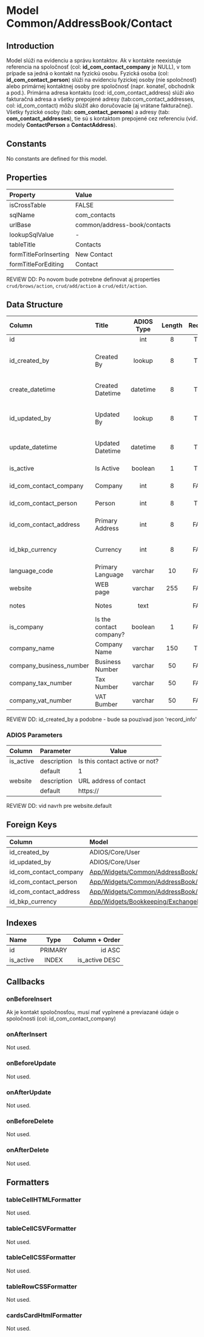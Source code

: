 # Model Common/AddressBook/Contact

## Introduction
Model slúži na evidenciu a správu kontaktov. Ak v kontakte neexistuje referencia na spoločnosť (col: **id_com_contact_company** je NULL), v tom prípade sa jedná o kontakt na fyzickú osobu. Fyzická osoba (col: **id_com_contact_person**) slúži na evidenciu fyzickej osoby (nie spoločnosť) alebo primárnej kontaktnej osoby pre spoločnosť (napr. konateľ, obchodník a pod.). Primárna adresa kontaktu (cod: id_com_contact_address) slúži ako fakturačná adresa a všetky prepojené adresy (tab:com_contact_addresses, col: id_com_contact) môžu slúžiť ako doručovacie (aj vrátane fakturačnej). Všetky fyzické osoby (tab: **com_contact_persons**) a adresy (tab: **com_contact_addresses**), tie sú s kontaktom prepojené cez referenciu (viď. modely **ContactPerson** a **ContactAddress**).

## Constants
No constants are defined for this model.

## Properties
| Property              | Value                        |
| :-------------------- | :--------------------------- |
| isCrossTable          | FALSE                        |
| sqlName               | com_contacts                 |
| urlBase               | common/address-book/contacts |
| lookupSqlValue        | -                            |
| tableTitle            | Contacts                     |
| formTitleForInserting | New Contact                  |
| formTitleForEditing   | Contact                      |

REVIEW DD: Po novom bude potrebne definovat aj properties `crud/brows/action`, `crud/add/action` a `crud/edit/action`.

## Data Structure
| Column                  | Title                   | ADIOS Type | Length | Required | Notes                                    |
| :---------------------- | :---------------------- | :--------: | :----: | :------: | :--------------------------------------- |
| id                      |                         |    int     |   8    |   TRUE   | ID záznamu                               |
| id_created_by           | Created By              |   lookup   |   8    |   TRUE   | Reference to user who created the record |
| create_datetime         | Created Datetime        |  datetime  |   8    |   TRUE   | When the record was created              |
| id_updated_by           | Updated By              |   lookup   |   8    |   TRUE   | Reference to user who updated the record |
| update_datetime         | Updated Datetime        |  datetime  |   8    |   TRUE   | When the record was updated              |
| is_active               | Is Active               |  boolean   |   1    |   TRUE   | Aktívny kontakt?                         |
| id_com_contact_company  | Company                 |    int     |   8    |  FALSE   | ID spoločnosti                           |
| id_com_contact_person   | Person                  |    int     |   8    |   TRUE   | ID fyzickej osoby                        |
| id_com_contact_address  | Primary Address         |    int     |   8    |  FALSE   | ID primárnej adresy                      |
| id_bkp_currency         | Currency                |    int     |   8    |  FALSE   | ID používanej meny                       |
| language_code           | Primary Language        |  varchar   |   10   |  FALSE   | Preferovaný jazyk                        |
| website                 | WEB page                |  varchar   |  255   |  FALSE   | WEB stránka                              |
| notes                   | Notes                   |    text    |        |  FALSE   | Poznámka ku kontaktu                     |
| is_company              | Is the contact company? |  boolean   |   1    |  FALSE   |                                          |
| company_name            | Company Name            |  varchar   |  150   |   TRUE   | Názov spoločnosti                        |
| company_business_number | Business Number         |  varchar   |   50   |  FALSE   | IČO                                      |
| company_tax_number      | Tax Number              |  varchar   |   50   |  FALSE   | DIČ                                      |
| company_vat_number      | VAT Bumber              |  varchar   |   50   |  FALSE   | DIČ DPH                                  |

REVIEW DD: id_created_by a podobne - bude sa pouzivad json 'record_info'

### ADIOS Parameters
| Column    | Parameter   | Value                          |
| :-------- | :---------- | ------------------------------ |
| is_active | description | Is this contact active or not? |
|           | default     | 1                              |
| website   | description | URL address of contact         |
|           | default     | https://                       |

REVIEW DD: vid navrh pre website.default

## Foreign Keys
| Column                 | Model                                                                                                        | Relation | OnUpdate | OnDelete |
| :--------------------- | :----------------------------------------------------------------------------------------------------------- | :------: | -------- | -------- |
| id_created_by          | ADIOS/Core/User                                                                                              |   1:N    | Cascade  | Cascade  |
| id_updated_by          | ADIOS/Core/User                                                                                              |   1:N    | Cascade  | Cascade  |
| id_com_contact_company | [App/Widgets/Common/AddressBook/Models/ContactCompany](../../../Common/AddressBook/Models/ContactCompany.md) |   1:1    | Cascade  | Restrict |
| id_com_contact_person  | [App/Widgets/Common/AddressBook/Models/ContactPerson](../../../Common/AddressBook/Models/ContactPerson.md)   |   1:1    | Cascade  | Restrict |
| id_com_contact_address | [App/Widgets/Common/AddressBook/Models/ContactAddress](../../../Common/AddressBook/Models/ContactAddress.md) |   1:1    | Cascade  | Restrict |
| id_bkp_currency        | [App/Widgets/Bookkeeping/ExchangeRate/Models/Currency](../../../Bookkeeping/ExchangeRate/Models/Currency.md) |   1:1    | Cascade  | Restrict |

## Indexes
| Name      |  Type   | Column + Order |
| :-------- | :-----: | -------------: |
| id        | PRIMARY |         id ASC |
| is_active |  INDEX  | is_active DESC |

## Callbacks

### onBeforeInsert
Ak je kontakt spoločnosťou, musí mať vyplnené a previazané údaje o spoločnosti (col: id_com_contact_company)

### onAfterInsert
Not used.

### onBeforeUpdate
Not used.

### onAfterUpdate
Not used.

### onBeforeDelete
Not used.

### onAfterDelete
Not used.

## Formatters

### tableCellHTMLFormatter
Not used.

### tableCellCSVFormatter
Not used.

### tableCellCSSFormatter
Not used.

### tableRowCSSFormatter
Not used.

### cardsCardHtmlFormatter
Not used.
